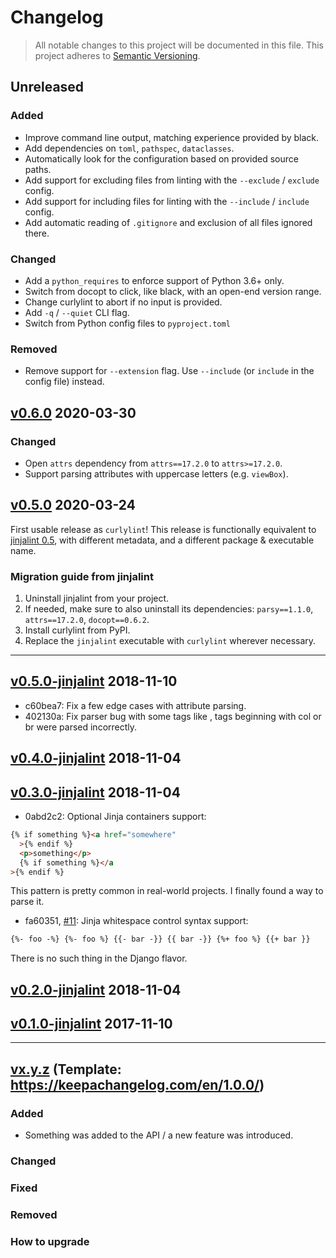 # Changelog

> All notable changes to this project will be documented in this file. This project adheres to [Semantic Versioning](http://semver.org/spec/v2.0.0.html).

## Unreleased

### Added

- Improve command line output, matching experience provided by black.
- Add dependencies on `toml`, `pathspec`, `dataclasses`.
- Automatically look for the configuration based on provided source paths.
- Add support for excluding files from linting with the `--exclude` / `exclude` config.
- Add support for including files for linting with the `--include` / `include` config.
- Add automatic reading of `.gitignore` and exclusion of all files ignored there.

### Changed

- Add a `python_requires` to enforce support of Python 3.6+ only.
- Switch from docopt to click, like black, with an open-end version range.
- Change curlylint to abort if no input is provided.
- Add `-q` / `--quiet` CLI flag.
- Switch from Python config files to `pyproject.toml`

### Removed

- Remove support for `--extension` flag. Use `--include` (or `include` in the config file) instead.

## [v0.6.0](https://github.com/thibaudcolas/curlylint/releases/tag/v0.6.0) 2020-03-30

### Changed

- Open `attrs` dependency from `attrs==17.2.0` to `attrs>=17.2.0`.
- Support parsing attributes with uppercase letters (e.g. `viewBox`).

## [v0.5.0](https://github.com/thibaudcolas/curlylint/releases/tag/v0.5.0) 2020-03-24

First usable release as `curlylint`! This release is functionally equivalent to [jinjalint 0.5](https://pypi.org/project/jinjalint/0.5/), with different metadata, and a different package & executable name.

### Migration guide from jinjalint

1. Uninstall jinjalint from your project.
2. If needed, make sure to also uninstall its dependencies: `parsy==1.1.0`, `attrs==17.2.0`, `docopt==0.6.2`.
3. Install curlylint from PyPI.
4. Replace the `jinjalint` executable with `curlylint` wherever necessary.

---

## [v0.5.0-jinjalint](https://github.com/thibaudcolas/curlylint/releases/tag/v0.5.0-jinjalint) 2018-11-10

- c60bea7: Fix a few edge cases with attribute parsing.
- 402130a: Fix parser bug with some tags like <colgroup>, tags beginning with col or br were parsed incorrectly.

## [v0.4.0-jinjalint](https://github.com/thibaudcolas/curlylint/releases/tag/v0.4.0-jinjalint) 2018-11-04

## [v0.3.0-jinjalint](https://github.com/thibaudcolas/curlylint/releases/tag/v0.3.0-jinjalint) 2018-11-04

- 0abd2c2: Optional Jinja containers support:

```html
{% if something %}<a href="somewhere"
  >{% endif %}
  <p>something</p>
  {% if something %}</a
>{% endif %}
```

This pattern is pretty common in real-world projects. I finally found a way to parse it.

- fa60351, [#11](https://github.com/motet-a/jinjalint/issues/11): Jinja whitespace control syntax support:

```html
{%- foo -%} {%- foo %} {{- bar -}} {{ bar -}} {%+ foo %} {{+ bar }}
```

There is no such thing in the Django flavor.

## [v0.2.0-jinjalint](https://github.com/thibaudcolas/curlylint/releases/tag/v0.2.0-jinjalint) 2018-11-04

## [v0.1.0-jinjalint](https://github.com/thibaudcolas/curlylint/releases/tag/v0.1.0-jinjalint) 2017-11-10

---

## [vx.y.z](https://github.com/thibaudcolas/curlylint/releases/tag/x.y.z) (Template: https://keepachangelog.com/en/1.0.0/)

### Added

- Something was added to the API / a new feature was introduced.

### Changed

### Fixed

### Removed

### How to upgrade
